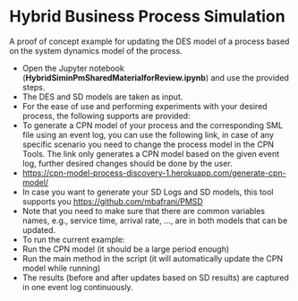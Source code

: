 
# Hybrid Business Process Simulation
A proof of concept example for updating the DES model of a process based on the system dynamics model of the process.
- Open the Jupyter notebook (**HybridSiminPmSharedMaterialforReview.ipynb**) and use the provided steps. 
- The DES and SD models are taken as input.
- For the ease of use and performing experiments with your desired process, the following supports are provided:
- To generate a CPN model of your process and the corresponding SML file using an event log, you can use the following link, in case of any specific scenario you need to change the process model in the CPN Tools. The link only generates a CPN model based on the given event log, further desired changes should be done by the user.
- https://cpn-model-process-discovery-1.herokuapp.com/generate-cpn-model/
- In case you want to generate your SD Logs and SD models, this tool supports you https://github.com/mbafrani/PMSD
- Note that you need to make sure that there are common variables names, e.g., service time, arrival rate, ..., are in both models that can be updated.
- To run the current example:
- Run the CPN model (it should be a large period enough)
- Run the main method in the script (it will automatically update the CPN model while running)
- The results (before and after updates based on SD results) are captured in one event log continuously.

